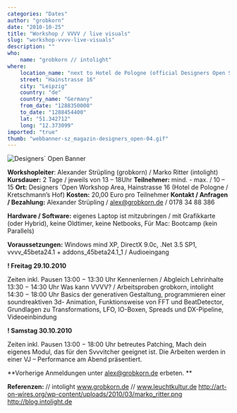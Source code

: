 ```yaml
---
categories: "Dates"
author: "grobkorn"
date: "2010-10-25"
title: "Workshop / VVVV / live visuals"
slug: "workshop-vvvv-live-visuals"
description: ""
who: 
    name: "grobkorn // intolight"
where: 
    location_name: "next to Hotel de Pologne (official Designers Open Spot)"
    street: "Hainstrasse 16"
    city: "Leipzig"
    country: "de"
    country_name: "Germany"
    from_date: "1288350000"
    to_date: "1288454400"
    lat: "51.342712"
    long: "12.373099"
imported: "true"
thumb: "webbanner-sz_magazin-designers_open-04.gif"
---
```



![Designers´ Open Banner](webbanner-sz_magazin-designers_open-04.gif) 


**Workshopleiter**: Alexander Strüpling (grobkorn) / Marko Ritter (intolight)
**Kursdauer:** 2 Tage / jeweils von 13 – 18Uhr 
**Teilnehmer:** mind. - max. / 10 – 15 
**Ort:** Designers ́ Open Workshop Area, Hainstrasse 16 (Hotel de Pologne / Kretschmann’s Hof) 
**Kosten:** 20,00 Euro pro Teilnehmer 
**Kontakt / Anfragen / Bezahlung:** Alexander Strüpling / alex@grobkorn.de / 0178 34 88 386


**Hardware / Software:** eigenes Laptop ist mitzubringen / mit Grafikkarte (oder Hybrid), keine Oldtimer, keine Netbooks, Für Mac: Bootcamp (kein Parallels)

**Voraussetzungen:** Windows mind XP, DirectX 9.0c, .Net 3.5 SP1, vvvv_45beta24.1 + addons_45beta24.1_1 / Audioeingang


**! Freitag 29.10.2010**

Zeiten inkl. Pausen
13:00 − 13:30 Uhr Kennenlernen / Abgleich Lehrinhalte
13:30 − 14:30 Uhr Was kann VVVV? / Arbeitsproben grobkorn, intolight
14:30 − 18:00 Uhr Basics der generativen Gestaltung, programmieren einer soundreaktiven 3d- Animation, Funktionsweise von FFT und BeatDetector, Grundlagen zu Transformations, LFO, IO-Boxen, Spreads und DX-Pipeline, Videoeinbindung
 
**! Samstag 30.10.2010**

Zeiten inkl. Pausen 
13:00 − 18:00 Uhr betreutes Patching, Mach dein eigenes Modul, das für den Svvvitcher geeignet ist. Die Arbeiten
werden in einer VJ – Performance am Abend präsentiert.

**Vorherige Anmeldungen unter alex@grobkorn.de erbeten. **

**Referenzen:**
[](grobkorn) // intolight
www.grobkorn.de // www.leuchtkultur.de 
http://art-on-wires.org/wp-content/uploads/2010/03/marko_ritter.png 
http://blog.intolight.de